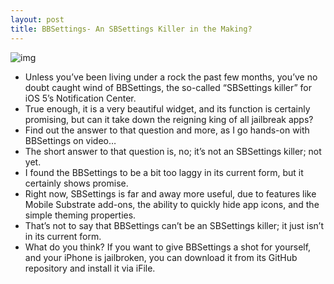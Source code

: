 ```yaml
---
layout: post
title: BBSettings- An SBSettings Killer in the Making?
---
```

![img](http://media.idownloadblog.com/wp-content/uploads/2011/10/BBSettings.png)
* Unless you’ve been living under a rock the past few months, you’ve no doubt caught wind of BBSettings, the so-called “SBSettings killer” for iOS 5’s Notification Center.
* True enough, it is a very beautiful widget, and its function is certainly promising, but can it take down the reigning king of all jailbreak apps?
* Find out the answer to that question and more, as I go hands-on with BBSettings on video…
* The short answer to that question is, no; it’s not an SBSettings killer; not yet.
* I found the BBSettings to be a bit too laggy in its current form, but it certainly shows promise.
* Right now, SBSettings is far and away more useful, due to features like Mobile Substrate add-ons, the ability to quickly hide app icons, and the simple theming properties.
* That’s not to say that BBSettings can’t be an SBSettings killer; it just isn’t in its current form.
* What do you think? If you want to give BBSettings a shot for yourself, and your iPhone is jailbroken, you can download it from its GitHub repository and install it via iFile.

